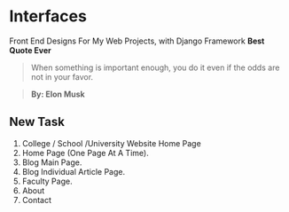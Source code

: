 # Interfaces
Front End Designs For My Web Projects, with Django Framework
**Best Quote Ever**
> When something is important enough, 
> you do it even if the odds are not in your favor.

>**By: Elon Musk**

## New Task

1. College / School /University Website Home Page
  1. Home Page (One Page At A Time).
  2. Blog Main Page.
  3. Blog Individual Article Page.
  4. Faculty Page.
  5. About
  6. Contact
